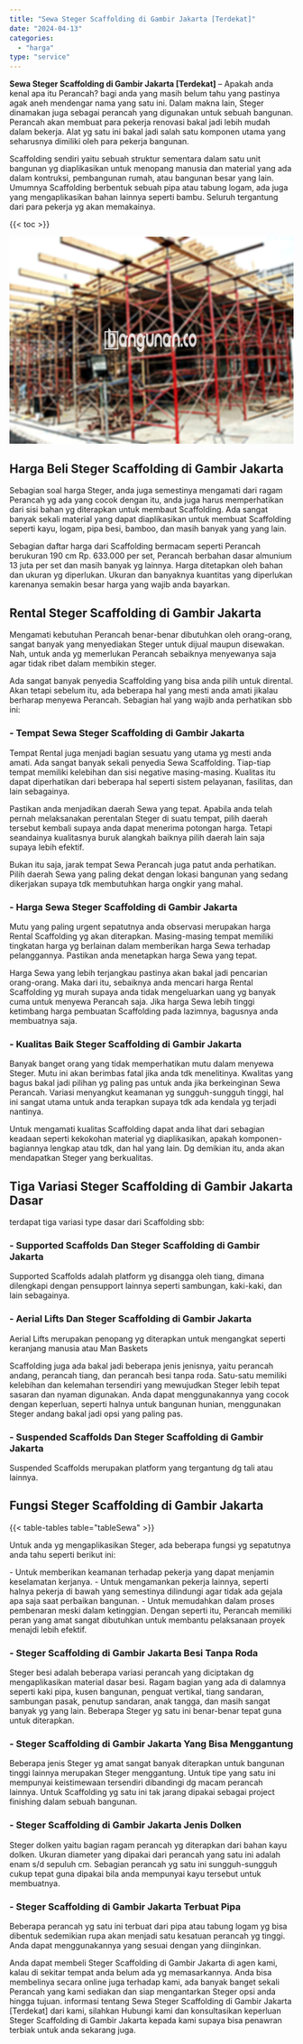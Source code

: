 ```yaml
---
title: "Sewa Steger Scaffolding di Gambir Jakarta [Terdekat]"
date: "2024-04-13"
categories: 
  - "harga"
type: "service"
---
```


**Sewa Steger Scaffolding di Gambir Jakarta \[Terdekat\]** – Apakah anda kenal apa itu Perancah? bagi anda yang masih belum tahu yang pastinya agak aneh mendengar nama yang satu ini. Dalam makna lain, Steger dinamakan juga sebagai perancah yang digunakan untuk sebuah bangunan. Perancah akan membuat para pekerja renovasi bakal jadi lebih mudah dalam bekerja. Alat yg satu ini bakal jadi salah satu komponen utama yang seharusnya dimiliki oleh para pekerja bangunan.

Scaffolding sendiri yaitu sebuah struktur sementara dalam satu unit bangunan yg diaplikasikan untuk menopang manusia dan material yang ada dalam kontruksi, pembangunan rumah, atau bangunan besar yang lain. Umumnya Scaffolding berbentuk sebuah pipa atau tabung logam, ada juga yang mengaplikasikan bahan lainnya seperti bambu. Seluruh tergantung dari para pekerja yg akan memakainya.

{{< toc >}}

![Sewa Steger Scaffolding di Gambir Jakarta [Terdekat]](/images/sewa-scaffolding-steger-21.png)

## Harga Beli Steger Scaffolding di Gambir Jakarta

Sebagian soal harga Steger, anda juga semestinya mengamati dari ragam Perancah yg ada yang cocok dengan itu, anda juga harus memperhatikan dari sisi bahan yg diterapkan untuk membaut Scaffolding. Ada sangat banyak sekali material yang dapat diaplikasikan untuk membuat Scaffolding seperti kayu, logam, pipa besi, bamboo, dan masih banyak yang yang lain.

Sebagian daftar harga dari Scaffolding bermacam seperti Perancah berukuran 190 cm Rp. 633.000 per set, Perancah berbahan dasar almunium 13 juta per set dan masih banyak yg lainnya. Harga ditetapkan oleh bahan dan ukuran yg diperlukan. Ukuran dan banyaknya kuantitas yang diperlukan karenanya semakin besar harga yang wajib anda bayarkan.

## Rental Steger Scaffolding di Gambir Jakarta

Mengamati kebutuhan Perancah benar-benar dibutuhkan oleh orang-orang, sangat banyak yang menyediakan Steger untuk dijual maupun disewakan. Nah, untuk anda yg memerlukan Perancah sebaiknya menyewanya saja agar tidak ribet dalam membikin steger.

Ada sangat banyak penyedia Scaffolding yang bisa anda pilih untuk dirental. Akan tetapi sebelum itu, ada beberapa hal yang mesti anda amati jikalau berharap menyewa Perancah. Sebagian hal yang wajib anda perhatikan sbb ini:

### \- Tempat Sewa Steger Scaffolding di Gambir Jakarta

Tempat Rental juga menjadi bagian sesuatu yang utama yg mesti anda amati. Ada sangat banyak sekali penyedia Sewa Scaffolding. Tiap-tiap tempat memiliki kelebihan dan sisi negative masing-masing. Kualitas itu dapat diperhatikan dari beberapa hal seperti sistem pelayanan, fasilitas, dan lain sebagainya.

Pastikan anda menjadikan daerah Sewa yang tepat. Apabila anda telah pernah melaksanakan perentalan Steger di suatu tempat, pilih daerah tersebut kembali supaya anda dapat menerima potongan harga. Tetapi seandainya kualitasnya buruk alangkah baiknya pilih daerah lain saja supaya lebih efektif.

Bukan itu saja, jarak tempat Sewa Perancah juga patut anda perhatikan. Pilih daerah Sewa yang paling dekat dengan lokasi bangunan yang sedang dikerjakan supaya tdk membutuhkan harga ongkir yang mahal.

### \- Harga Sewa Steger Scaffolding di Gambir Jakarta

Mutu yang paling urgent sepatutnya anda observasi merupakan harga Rental Scaffolding yg akan diterapkan. Masing-masing tempat memiliki tingkatan harga yg berlainan dalam memberikan harga Sewa terhadap pelanggannya. Pastikan anda menetapkan harga Sewa yang tepat.

Harga Sewa yang lebih terjangkau pastinya akan bakal jadi pencarian orang-orang. Maka dari itu, sebaiknya anda mencari harga Rental Scaffolding yg murah supaya anda tidak mengeluarkan uang yg banyak cuma untuk menyewa Perancah saja. Jika harga Sewa lebih tinggi ketimbang harga pembuatan Scaffolding pada lazimnya, bagusnya anda membuatnya saja.

### \- Kualitas Baik Steger Scaffolding di Gambir Jakarta

Banyak banget orang yang tidak memperhatikan mutu dalam menyewa Steger. Mutu ini akan berimbas fatal jika anda tdk menelitinya. Kwalitas yang bagus bakal jadi pilihan yg paling pas untuk anda jika berkeinginan Sewa Perancah. Variasi menyangkut keamanan yg sungguh-sungguh tinggi, hal ini sangat utama untuk anda terapkan supaya tdk ada kendala yg terjadi nantinya.

Untuk mengamati kualitas Scaffolding dapat anda lihat dari sebagian keadaan seperti kekokohan material yg diaplikasikan, apakah komponen-bagiannya lengkap atau tdk, dan hal yang lain. Dg demikian itu, anda akan mendapatkan Steger yang berkualitas.

## Tiga Variasi Steger Scaffolding di Gambir Jakarta Dasar

terdapat tiga variasi type dasar dari Scaffolding sbb:

### \- Supported Scaffolds Dan Steger Scaffolding di Gambir Jakarta

Supported Scaffolds adalah platform yg disangga oleh tiang, dimana dilengkapi dengan pensupport lainnya seperti sambungan, kaki-kaki, dan lain sebagainya.

### \- Aerial Lifts Dan Steger Scaffolding di Gambir Jakarta

Aerial Lifts merupakan penopang yg diterapkan untuk mengangkat seperti keranjang manusia atau Man Baskets

Scaffolding juga ada bakal jadi beberapa jenis jenisnya, yaitu perancah andang, perancah tiang, dan perancah besi tanpa roda. Satu-satu memiliki kelebihan dan kelemahan tersendiri yang mewujudkan Steger lebih tepat sasaran dan nyaman digunakan. Anda dapat menggunakannya yang cocok dengan keperluan, seperti halnya untuk bangunan hunian, menggunakan Steger andang bakal jadi opsi yang paling pas.

### \- Suspended Scaffolds Dan Steger Scaffolding di Gambir Jakarta

Suspended Scaffolds merupakan platform yang tergantung dg tali atau lainnya.

## Fungsi Steger Scaffolding di Gambir Jakarta

{{< table-tables table="tableSewa" >}}

Untuk anda yg mengaplikasikan Steger, ada beberapa fungsi yg sepatutnya anda tahu seperti berikut ini:

\- Untuk memberikan keamanan terhadap pekerja yang dapat menjamin keselamatan kerjanya. - Untuk mengamankan pekerja lainnya, seperti halnya pekerja di bawah yang semestinya dilindungi agar tidak ada gejala apa saja saat perbaikan bangunan. - Untuk memudahkan dalam proses pembenaran meski dalam ketinggian. Dengan seperti itu, Perancah memiliki peran yang amat sangat dibutuhkan untuk membantu pelaksanaan proyek menajdi lebih efektif.

### \- Steger Scaffolding di Gambir Jakarta Besi Tanpa Roda

Steger besi adalah beberapa variasi perancah yang diciptakan dg mengaplikasikan material dasar besi. Ragam bagian yang ada di dalamnya seperti kaki pipa, kusen bangunan, penguat vertikal, tiang sandaran, sambungan pasak, penutup sandaran, anak tangga, dan masih sangat banyak yg yang lain. Beberapa Steger yg satu ini benar-benar tepat guna untuk diterapkan.

### \- Steger Scaffolding di Gambir Jakarta Yang Bisa Menggantung

Beberapa jenis Steger yg amat sangat banyak diterapkan untuk bangunan tinggi lainnya merupakan Steger menggantung. Untuk tipe yang satu ini mempunyai keistimewaan tersendiri dibandingi dg macam perancah lainnya. Untuk Scaffolding yg satu ini tak jarang dipakai sebagai project finishing dalam sebuah bangunan.

### \- Steger Scaffolding di Gambir Jakarta Jenis Dolken

Steger dolken yaitu bagian ragam perancah yg diterapkan dari bahan kayu dolken. Ukuran diameter yang dipakai dari perancah yang satu ini adalah enam s/d sepuluh cm. Sebagian perancah yg satu ini sungguh-sungguh cukup tepat guna dipakai bila anda mempunyai kayu tersebut untuk membuatnya.

### \- Steger Scaffolding di Gambir Jakarta Terbuat Pipa

Beberapa perancah yg satu ini terbuat dari pipa atau tabung logam yg bisa dibentuk sedemikian rupa akan menjadi satu kesatuan perancah yg tinggi. Anda dapat menggunakannya yang sesuai dengan yang diinginkan.

Anda dapat membeli Steger Scaffolding di Gambir Jakarta di agen kami, kalau di sekitar tempat anda belum ada yg memasarkannya. Anda bisa membelinya secara online juga terhadap kami, ada banyak banget sekali Perancah yang kami sediakan dan siap mengantarkan Steger opsi anda hingga tujuan. informasi tentang Sewa Steger Scaffolding di Gambir Jakarta \[Terdekat\] dari kami, silahkan Hubungi kami dan konsultasikan keperluan Steger Scaffolding di Gambir Jakarta kepada kami supaya bisa penawran terbiak untuk anda sekarang juga.
